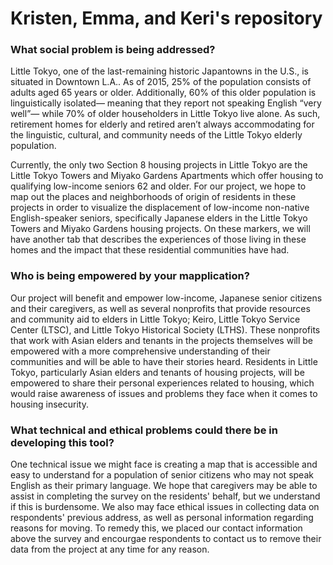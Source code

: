 # Kristen, Emma, and Keri's repository
### What social problem is being addressed?
Little Tokyo, one of the last-remaining historic Japantowns in the U.S., is situated in Downtown L.A.. As of 2015, 25% of the population consists of adults aged 65 years or older. Additionally, 60% of this older population is linguistically isolated— meaning that they report not speaking English “very well”— while 70% of older householders in Little Tokyo live alone. As such, retirement homes for elderly and retired aren’t always accommodating for the linguistic, cultural, and community needs of the Little Tokyo elderly population. 

Currently, the only two Section 8 housing projects in Little Tokyo are the Little Tokyo Towers and Miyako Gardens Apartments which offer housing to qualifying low-income seniors 62 and older. For our project, we hope to map out the places and neighborhoods of origin of residents in these projects in order to visualize the displacement of low-income non-native English-speaker seniors, specifically Japanese elders in the Little Tokyo Towers and Miyako Gardens housing projects. On these markers, we will have another tab that describes the experiences of those living in these homes and the impact that these residential communities have had. 
### Who is being empowered by your mapplication?
Our project will benefit and empower low-income, Japanese senior citizens and their caregivers, as well as several nonprofits that provide resources and community aid to elders in Little Tokyo; Keiro, Little Tokyo Service Center (LTSC), and Little Tokyo Historical Society (LTHS). These nonprofits that work with Asian elders and tenants in the projects themselves will be empowered with a more comprehensive understanding of their communities and will be able to have their stories heard.
Residents in Little Tokyo, particularly Asian elders and tenants of housing projects, will be empowered to share their personal experiences related to housing, which would raise awareness of issues and problems they face when it comes to housing insecurity.

### What technical and ethical problems could there be in developing this tool?
One technical issue we might face is creating a map that is accessible and easy to understand for a population of senior citizens who may not speak English as their primary language. We hope that caregivers may be able to assist in completing the survey on the residents' behalf, but we understand if this is burdensome. We also may face ethical issues in collecting data on respondents' previous address, as well as personal information regarding reasons for moving. To remedy this, we placed our contact information above the survey and encourgae respondents to contact us to remove their data from the project at any time for any reason.
